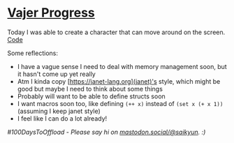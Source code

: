 # [Vajer Progress](#vajer-progress)

Today I was able to create a character that can move around on the screen. [Code](https://github.com/saikyun/vajer/blob/main/lisp/sdl-test.lisp)

Some reflections:

* I have a vague sense I need to deal with memory management soon, but it hasn't come up yet really
* Atm I kinda copy [https://janet-lang.org](janet)'s style, which might be good but maybe I need to think about some things
* Probably will want to be able to define structs soon
* I want macros soon too, like defining `(++ x)` instead of `(set x (+ x 1))` (assuming I keep janet style)
* I feel like I can do a lot already!

_#100DaysToOffload - Please say hi on [mastodon.social/@saikyun](https://mastodon.social/@saikyun). :)_